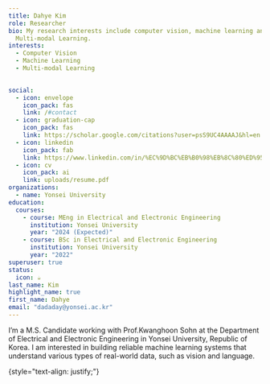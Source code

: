 ```yaml
---
title: Dahye Kim
role: Researcher
bio: My research interests include computer vision, machine learning and
  Multi-modal Learning.
interests:
  - Computer Vision
  - Machine Learning
  - Multi-modal Learning

    
social:
  - icon: envelope
    icon_pack: fas
    link: /#contact
  - icon: graduation-cap
    icon_pack: fas
    link: https://scholar.google.com/citations?user=psS9UC4AAAAJ&hl=en
  - icon: linkedin
    icon_pack: fab
    link: https://www.linkedin.com/in/%EC%9D%BC%EB%B0%98%EB%8C%80%ED%95%99%EC%9B%90-%EC%A0%84%EA%B8%B0%EC%A0%84%EC%9E%90%EA%B3%B5%ED%95%99%EA%B3%BC-%EA%B9%80%EB%8B%A4%ED%98%9C-919803278/
  - icon: cv
    icon_pack: ai
    link: uploads/resume.pdf
organizations:
  - name: Yonsei University
education:
  courses:
    - course: MEng in Electrical and Electronic Engineering
      institution: Yonsei University
      year: "2024 (Expected)"
    - course: BSc in Electrical and Electronic Engineering
      institution: Yonsei University
      year: "2022"
superuser: true
status:
  icon: ☕️
last_name: Kim
highlight_name: true
first_name: Dahye
email: "dadaday@yonsei.ac.kr"
---
```


I’m a M.S. Candidate working with Prof.Kwanghoon Sohn at the Department of Electrical and Electronic Engineering in Yonsei University, Republic of Korea. I am interested in building reliable machine learning systems that understand various types of real-world data, such as vision and language.



{style="text-align: justify;"}
